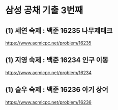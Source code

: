 # 삼성 공채 기출 3번째

## (1) 세연 숙제 : 백준 16235 나무제태크
https://www.acmicpc.net/problem/16235

## (1) 지영 숙제 : 백준 16234 인구 이동
https://www.acmicpc.net/problem/16234

## (1) 슬우 숙제 : 백준 16236 아기 상어
https://www.acmicpc.net/problem/16236
